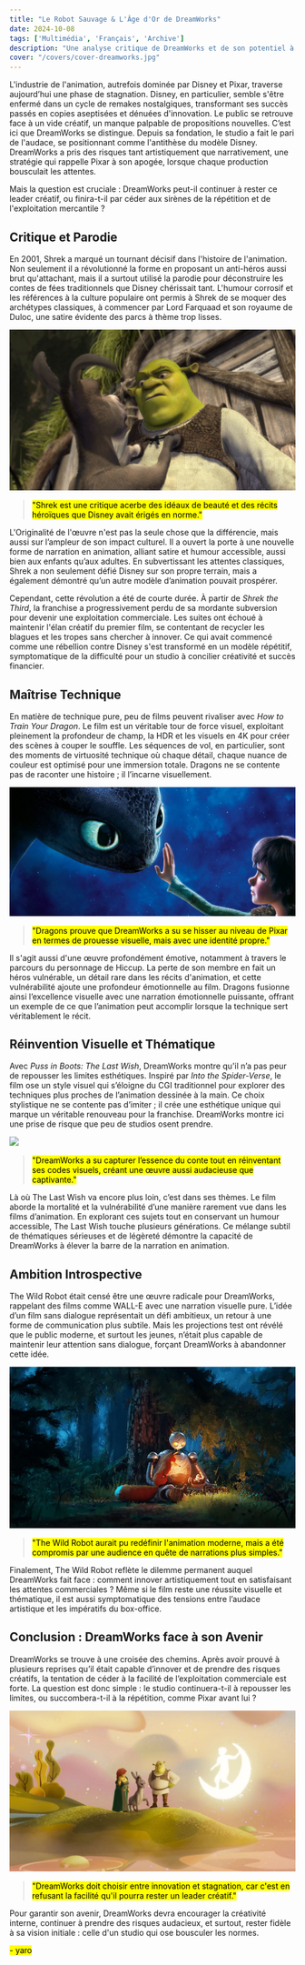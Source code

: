 ```yaml
---
title: "Le Robot Sauvage & L'Âge d'Or de DreamWorks"  
date: 2024-10-08  
tags: ['Multimédia', 'Français', 'Archive']  
description: "Une analyse critique de DreamWorks et de son potentiel à rester un leader créatif dans l'animation."  
cover: "/covers/cover-dreamworks.jpg"  
---
```


L'industrie de l'animation, autrefois dominée par Disney et Pixar, traverse aujourd’hui une phase de stagnation. Disney, en particulier, semble s'être enfermé dans un cycle de remakes nostalgiques, transformant ses succès passés en copies aseptisées et dénuées d'innovation. Le public se retrouve face à un vide créatif, un manque palpable de propositions nouvelles. C’est ici que DreamWorks se distingue. Depuis sa fondation, le studio a fait le pari de l'audace, se positionnant comme l'antithèse du modèle Disney. DreamWorks a pris des risques tant artistiquement que narrativement, une stratégie qui rappelle Pixar à son apogée, lorsque chaque production bousculait les attentes.

Mais la question est cruciale : DreamWorks peut-il continuer à rester ce leader créatif, ou finira-t-il par céder aux sirènes de la répétition et de l'exploitation mercantile ?


## Critique et Parodie

En 2001, Shrek a marqué un tournant décisif dans l'histoire de l'animation. Non seulement il a révolutionné la forme en proposant un anti-héros aussi brut qu'attachant, mais il a surtout utilisé la parodie pour déconstruire les contes de fées traditionnels que Disney chérissait tant. L'humour corrosif et les références à la culture populaire ont permis à Shrek de se moquer des archétypes classiques, à commencer par Lord Farquaad et son royaume de Duloc, une satire évidente des parcs à thème trop lisses.

![](image-109.png)

> <mark>"Shrek est une critique acerbe des idéaux de beauté et des récits héroïques que Disney avait érigés en norme."</mark>

L'Originalité de l'œuvre n'est pas la seule chose que la différencie, mais aussi sur l’ampleur de son impact culturel. Il a ouvert la porte à une nouvelle forme de narration en animation, alliant satire et humour accessible, aussi bien aux enfants qu’aux adultes. En subvertissant les attentes classiques, Shrek a non seulement défié Disney sur son propre terrain, mais a également démontré qu’un autre modèle d’animation pouvait prospérer.

Cependant, cette révolution a été de courte durée. À partir de *Shrek the Third*, la franchise a progressivement perdu de sa mordante subversion pour devenir une exploitation commerciale. Les suites ont échoué à maintenir l'élan créatif du premier film, se contentant de recycler les blagues et les tropes sans chercher à innover. Ce qui avait commencé comme une rébellion contre Disney s'est transformé en un modèle répétitif, symptomatique de la difficulté pour un studio à concilier créativité et succès financier.


## Maîtrise Technique

En matière de technique pure, peu de films peuvent rivaliser avec *How to Train Your Dragon*. Le film est un véritable tour de force visuel, exploitant pleinement la profondeur de champ, la HDR et les visuels en 4K pour créer des scènes à couper le souffle. Les séquences de vol, en particulier, sont des moments de virtuosité technique où chaque détail, chaque nuance de couleur est optimisé pour une immersion totale. Dragons ne se contente pas de raconter une histoire ; il l’incarne visuellement.

![](image-111.png)

> <mark>"Dragons prouve que DreamWorks a su se hisser au niveau de Pixar en termes de prouesse visuelle, mais avec une identité propre."</mark>

Il s'agit aussi d'une œuvre profondément émotive, notamment à travers le parcours du personnage de Hiccup. La perte de son membre en fait un héros vulnérable, un détail rare dans les récits d'animation, et cette vulnérabilité ajoute une profondeur émotionnelle au film. Dragons fusionne ainsi l’excellence visuelle avec une narration émotionnelle puissante, offrant un exemple de ce que l’animation peut accomplir lorsque la technique sert véritablement le récit.


## Réinvention Visuelle et Thématique

Avec *Puss in Boots: The Last Wish*, DreamWorks montre qu'il n’a pas peur de repousser les limites esthétiques. Inspiré par *Into the Spider-Verse*, le film ose un style visuel qui s’éloigne du CGI traditionnel pour explorer des techniques plus proches de l’animation dessinée à la main. Ce choix stylistique ne se contente pas d’imiter ; il crée une esthétique unique qui marque un véritable renouveau pour la franchise. DreamWorks montre ici une prise de risque que peu de studios osent prendre.

![](image-113.png)

> <mark>"DreamWorks a su capturer l’essence du conte tout en réinventant ses codes visuels, créant une œuvre aussi audacieuse que captivante."</mark>

Là où The Last Wish va encore plus loin, c’est dans ses thèmes. Le film aborde la mortalité et la vulnérabilité d’une manière rarement vue dans les films d’animation. En explorant ces sujets tout en conservant un humour accessible, The Last Wish touche plusieurs générations. Ce mélange subtil de thématiques sérieuses et de légèreté démontre la capacité de DreamWorks à élever la barre de la narration en animation.


## Ambition Introspective

The Wild Robot était censé être une œuvre radicale pour DreamWorks, rappelant des films comme WALL-E avec une narration visuelle pure. L’idée d’un film sans dialogue représentait un défi ambitieux, un retour à une forme de communication plus subtile. Mais les projections test ont révélé que le public moderne, et surtout les jeunes, n’était plus capable de maintenir leur attention sans dialogue, forçant DreamWorks à abandonner cette idée.

![](image-114.png)

> <mark>"The Wild Robot aurait pu redéfinir l'animation moderne, mais a été compromis par une audience en quête de narrations plus simples."</mark>

Finalement, The Wild Robot reflète le dilemme permanent auquel DreamWorks fait face : comment innover artistiquement tout en satisfaisant les attentes commerciales ? Même si le film reste une réussite visuelle et thématique, il est aussi symptomatique des tensions entre l’audace artistique et les impératifs du box-office.


## Conclusion : DreamWorks face à son Avenir

DreamWorks se trouve à une croisée des chemins. Après avoir prouvé à plusieurs reprises qu’il était capable d’innover et de prendre des risques créatifs, la tentation de céder à la facilité de l’exploitation commerciale est forte. La question est donc simple : le studio continuera-t-il à repousser les limites, ou succombera-t-il à la répétition, comme Pixar avant lui ?

![](image-116.png)

> <mark>"DreamWorks doit choisir entre innovation et stagnation, car c'est en refusant la facilité qu'il pourra rester un leader créatif."</mark>

Pour garantir son avenir, DreamWorks devra encourager la créativité interne, continuer à prendre des risques audacieux, et surtout, rester fidèle à sa vision initiale : celle d'un studio qui ose bousculer les normes.

  <mark>- yaro</mark>
